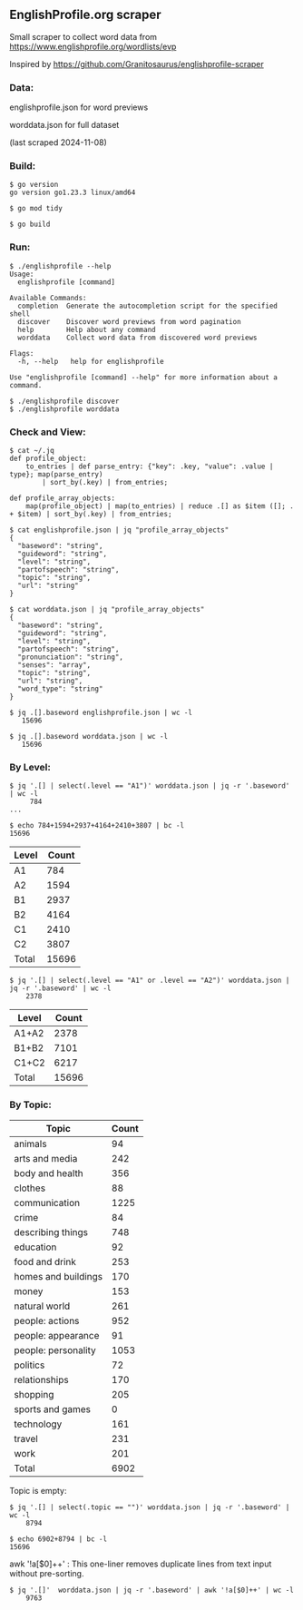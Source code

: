  
## EnglishProfile.org scraper

Small scraper to collect word data from https://www.englishprofile.org/wordlists/evp

Inspired by https://github.com/Granitosaurus/englishprofile-scraper

### Data:

englishprofile.json for word previews

worddata.json for full dataset

(last scraped 2024-11-08)

### Build:

```
$ go version
go version go1.23.3 linux/amd64

$ go mod tidy

$ go build
```

### Run:

```
$ ./englishprofile --help
Usage:
  englishprofile [command]

Available Commands:
  completion  Generate the autocompletion script for the specified shell
  discover    Discover word previews from word pagination
  help        Help about any command
  worddata    Collect word data from discovered word previews

Flags:
  -h, --help   help for englishprofile

Use "englishprofile [command] --help" for more information about a command.

$ ./englishprofile discover
$ ./englishprofile worddata
```

### Check and View:

```
$ cat ~/.jq
def profile_object:
    to_entries | def parse_entry: {"key": .key, "value": .value | type}; map(parse_entry)
        | sort_by(.key) | from_entries;

def profile_array_objects:
    map(profile_object) | map(to_entries) | reduce .[] as $item ([]; . + $item) | sort_by(.key) | from_entries;

$ cat englishprofile.json | jq "profile_array_objects"
{
  "baseword": "string",
  "guideword": "string",
  "level": "string",
  "partofspeech": "string",
  "topic": "string",
  "url": "string"
}

$ cat worddata.json | jq "profile_array_objects"
{
  "baseword": "string",
  "guideword": "string",
  "level": "string",
  "partofspeech": "string",
  "pronunciation": "string",
  "senses": "array",
  "topic": "string",
  "url": "string",
  "word_type": "string"
}

$ jq .[].baseword englishprofile.json | wc -l
   15696

$ jq .[].baseword worddata.json | wc -l
   15696

```

### By Level:

```
$ jq '.[] | select(.level == "A1")' worddata.json | jq -r '.baseword' | wc -l
     784
...

$ echo 784+1594+2937+4164+2410+3807 | bc -l
15696
```

| Level  | Count |
| ------------- | ------------- |
| A1  | 784  |
| A2  | 1594  |
| B1  | 2937  |
| B2  | 4164  |
| C1  | 2410  |
| C2  | 3807  |
| Total | 15696 |

```
$ jq '.[] | select(.level == "A1" or .level == "A2")' worddata.json | jq -r '.baseword' | wc -l
    2378
```
| Level  | Count |
| ------------- | ------------- |
| A1+A2  | 2378  |
| B1+B2  | 7101  |
| C1+C2  | 6217  |
| Total | 15696 |

### By Topic:

| Topic  | Count |
| ------------- | ------------- |
| animals | 94 |
| arts and media | 242 |
| body and health | 356 |
| clothes | 88 |
| communication | 1225 |
| crime | 84 |
| describing things | 748 |
| education | 92 |
| food and drink | 253 |
| homes and buildings | 170 |
| money | 153 |
| natural world | 261 |
| people: actions | 952 |
| people: appearance | 91 |
| people: personality | 1053 |
| politics | 72 |
| relationships | 170 |
| shopping | 205 |
| sports and games | 0 |
| technology | 161 |
| travel | 231 |
| work | 201 |
| Total | 6902 |

Topic is empty:

```
$ jq '.[] | select(.topic == "")' worddata.json | jq -r '.baseword' | wc -l
    8794

$ echo 6902+8794 | bc -l
15696
```

awk '!a[$0]++'  :  This one-liner removes duplicate lines from text input without pre-sorting.

```
$ jq '.[]'  worddata.json | jq -r '.baseword' | awk '!a[$0]++' | wc -l
    9763
```
